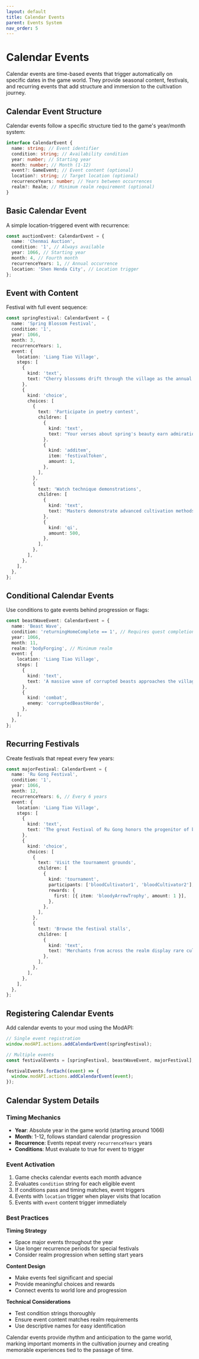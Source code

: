 ```yaml
---
layout: default
title: Calendar Events
parent: Events System
nav_order: 5
---
```


# Calendar Events

Calendar events are time-based events that trigger automatically on specific dates in the game world. They provide seasonal content, festivals, and recurring events that add structure and immersion to the cultivation journey.

## Calendar Event Structure

Calendar events follow a specific structure tied to the game's year/month system:

```typescript
interface CalendarEvent {
  name: string; // Event identifier
  condition: string; // Availability condition
  year: number; // Starting year
  month: number; // Month (1-12)
  event?: GameEvent; // Event content (optional)
  location?: string; // Target location (optional)
  recurrenceYears: number; // Years between occurrences
  realm?: Realm; // Minimum realm requirement (optional)
}
```

## Basic Calendar Event

A simple location-triggered event with recurrence:

```typescript
const auctionEvent: CalendarEvent = {
  name: 'Chenmai Auction',
  condition: '1', // Always available
  year: 1066, // Starting year
  month: 4, // Fourth month
  recurrenceYears: 1, // Annual occurrence
  location: 'Shen Henda City', // Location trigger
};
```

## Event with Content

Festival with full event sequence:

```typescript
const springFestival: CalendarEvent = {
  name: 'Spring Blossom Festival',
  condition: '1',
  year: 1066,
  month: 3,
  recurrenceYears: 1,
  event: {
    location: 'Liang Tiao Village',
    steps: [
      {
        kind: 'text',
        text: "Cherry blossoms drift through the village as the annual spring festival begins. Cultivators gather to celebrate the season's renewal.",
      },
      {
        kind: 'choice',
        choices: [
          {
            text: 'Participate in poetry contest',
            children: [
              {
                kind: 'text',
                text: "Your verses about spring's beauty earn admiration from fellow cultivators.",
              },
              {
                kind: 'additem',
                item: 'festivalToken',
                amount: 1,
              },
            ],
          },
          {
            text: 'Watch technique demonstrations',
            children: [
              {
                kind: 'text',
                text: 'Masters demonstrate advanced cultivation methods. You gain valuable insights.',
              },
              {
                kind: 'qi',
                amount: 500,
              },
            ],
          },
        ],
      },
    ],
  },
};
```

## Conditional Calendar Events

Use conditions to gate events behind progression or flags:

```typescript
const beastWaveEvent: CalendarEvent = {
  name: 'Beast Wave',
  condition: 'returningHomeComplete == 1', // Requires quest completion
  year: 1066,
  month: 11,
  realm: 'bodyForging', // Minimum realm
  event: {
    location: 'Liang Tiao Village',
    steps: [
      {
        kind: 'text',
        text: 'A massive wave of corrupted beasts approaches the village. The cultivation community must unite to defend their home.',
      },
      {
        kind: 'combat',
        enemy: 'corruptedBeastHorde',
      },
    ],
  },
};
```

## Recurring Festivals

Create festivals that repeat every few years:

```typescript
const majorFestival: CalendarEvent = {
  name: 'Ru Gong Festival',
  condition: '1',
  year: 1066,
  month: 12,
  recurrenceYears: 6, // Every 6 years
  event: {
    location: 'Liang Tiao Village',
    steps: [
      {
        kind: 'text',
        text: 'The great Festival of Ru Gong honors the progenitor of blood cultivation. Scarlet streamers adorn every building as the village celebrates.',
      },
      {
        kind: 'choice',
        choices: [
          {
            text: 'Visit the tournament grounds',
            children: [
              {
                kind: 'tournament',
                participants: ['bloodCultivator1', 'bloodCultivator2'],
                rewards: {
                  first: [{ item: 'bloodyArrowTrophy', amount: 1 }],
                },
              },
            ],
          },
          {
            text: 'Browse the festival stalls',
            children: [
              {
                kind: 'text',
                text: 'Merchants from across the realm display rare cultivation resources and delicacies.',
              },
            ],
          },
        ],
      },
    ],
  },
};
```

## Registering Calendar Events

Add calendar events to your mod using the ModAPI:

```typescript
// Single event registration
window.modAPI.actions.addCalendarEvent(springFestival);

// Multiple events
const festivalEvents = [springFestival, beastWaveEvent, majorFestival];

festivalEvents.forEach((event) => {
  window.modAPI.actions.addCalendarEvent(event);
});
```

## Calendar System Details

### Timing Mechanics

- **Year**: Absolute year in the game world (starting around 1066)
- **Month**: 1-12, follows standard calendar progression
- **Recurrence**: Events repeat every `recurrenceYears` years
- **Conditions**: Must evaluate to true for event to trigger

### Event Activation

1. Game checks calendar events each month advance
2. Evaluates `condition` string for each eligible event
3. If conditions pass and timing matches, event triggers
4. Events with `location` trigger when player visits that location
5. Events with `event` content trigger immediately

### Best Practices

**Timing Strategy**

- Space major events throughout the year
- Use longer recurrence periods for special festivals
- Consider realm progression when setting start years

**Content Design**

- Make events feel significant and special
- Provide meaningful choices and rewards
- Connect events to world lore and progression

**Technical Considerations**

- Test condition strings thoroughly
- Ensure event content matches realm requirements
- Use descriptive names for easy identification

Calendar events provide rhythm and anticipation to the game world, marking important moments in the cultivation journey and creating memorable experiences tied to the passage of time.
